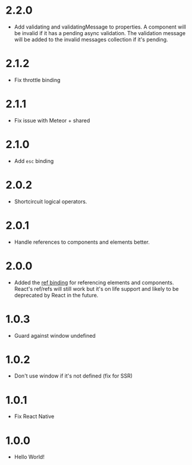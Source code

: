 # 2.2.0
* Add validating and validatingMessage to properties. A component will be invalid if it has a pending async validation. The validation message will be added to the invalid messages collection if it's pending.

# 2.1.2
* Fix throttle binding

# 2.1.1
* Fix issue with Meteor + shared

# 2.1.0
* Add `esc` binding

# 2.0.2
* Shortcircuit logical operators.

# 2.0.1
* Handle references to components and elements better.

# 2.0.0
* Added the [ref binding](https://viewmodel.org/#BindingsRef) for referencing elements and components. React's ref/refs will still work but it's on life support and likely to be deprecated by React in the future.

# 1.0.3
* Guard against window undefined

# 1.0.2
* Don't use window if it's not defined (fix for SSR)

# 1.0.1
* Fix React Native

# 1.0.0
* Hello World!
